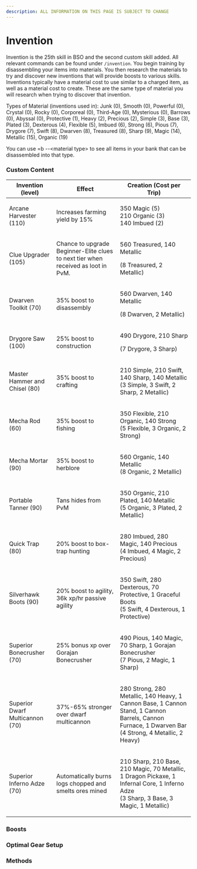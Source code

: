 ```yaml
---
description: ALL INFORMATION ON THIS PAGE IS SUBJECT TO CHANGE
---
```


# Invention

Invention is the 25th skill in BSO and the second custom skill added. All relevant commands can be found under `/invention`. You begin training by disassembling your items into materials. You then research the materials to try and discover new inventions that will provide boosts to various skills. Inventions typically have a material cost to use similar to a charged item, as well as a material cost to create. These are the same type of material you will research when trying to discover that invention.&#x20;

Types of Material (inventions used in): Junk (0), Smooth (0), Powerful (0), Crystal (0), Rocky (0), Corporeal (0), Third-Age (0), Mysterious (0), Barrows (0), Abyssal (0), Protective (1), Heavy (2), Precious (2), Simple (3), Base (3), Plated (3), Dexterous (4), Flexible (5), Imbued (6), Strong (6), Pious (7), Drygore (7), Swift (8), Dwarven (8), Treasured (8), Sharp (9), Magic (14), Metallic (15), Organic (19)

You can use =b --\<material type> to see all items in your bank that can be disassembled into that type.&#x20;

### Custom Content

| Invention (level)               | Effect                                                                            | Creation (Cost per Trip)                                                                                                                                      |
| ------------------------------- | --------------------------------------------------------------------------------- | ------------------------------------------------------------------------------------------------------------------------------------------------------------- |
| Arcane Harvester (110)          | Increases farming yield by 15%                                                    | <p>350 Magic (5)<br>210 Organic (3)<br>140 Imbued (2)</p>                                                                                                     |
| Clue Upgrader (105)             | Chance to upgrade Beginner-Elite clues to next tier when received as loot in PvM. | <p>560 Treasured, 140 Metallic</p><p>(8 Treasured, 2 Metallic)</p>                                                                                            |
| Dwarven Toolkit (70)            | 35% boost to disassembly                                                          | <p>560 Dwarven, 140 Metallic</p><p>(8 Dwarven, 2 Metallic)</p>                                                                                                |
| Drygore Saw (100)               | 25% boost to construction                                                         | <p>490 Drygore, 210 Sharp</p><p>(7 Drygore, 3 Sharp)</p>                                                                                                      |
| Master Hammer and Chisel (80)   | 35% boost to crafting                                                             | <p>210 Simple, 210 Swift, 140 Sharp, 140 Metallic<br>(3 Simple, 3 Swift, 2 Sharp, 2 Metallic)</p>                                                             |
| Mecha Rod (60)                  | 35% boost to fishing                                                              | <p>350 Flexible, 210 Organic, 140 Strong<br>(5 Flexible, 3 Organic, 2 Strong)</p>                                                                             |
| Mecha Mortar (90)               | 35% boost to herblore                                                             | <p>560 Organic, 140 Metallic<br>(8 Organic, 2 Metallic)</p>                                                                                                   |
| Portable Tanner (90)            | Tans hides from PvM                                                               | <p>350 Organic, 210 Plated, 140 Metallic<br>(5 Organic, 3 Plated, 2 Metallic)</p>                                                                             |
| Quick Trap (80)                 | 20% boost to box-trap hunting                                                     | <p>280 Imbued, 280 Magic, 140 Precious<br>(4 Imbued, 4 Magic, 2 Precious)</p>                                                                                 |
| Silverhawk Boots (90)           | 20% boost to agility, 36k xp/hr passive agility                                   | <p>350 Swift, 280 Dexterous, 70 Protective, 1 Graceful Boots<br>(5 Swift, 4 Dexterous, 1 Protective)<br></p>                                                  |
| Superior Bonecrusher (70)       | 25% bonus xp over Gorajan Bonecrusher                                             | <p>490 Pious, 140 Magic, 70 Sharp, 1 Gorajan Bonecrusher<br>(7 Pious, 2 Magic, 1 Sharp)</p>                                                                   |
| Superior Dwarf Multicannon (70) | 37%-65% stronger over dwarf multicannon                                           | <p>280 Strong, 280 Metallic, 140 Heavy, 1 Cannon Base, 1 Cannon Stand, 1 Cannon Barrels, Cannon Furnace, 1 Dwarven Bar<br>(4 Strong, 4 Metallic, 2 Heavy)</p> |
| Superior Inferno Adze (70)      | Automatically burns logs chopped and smelts ores mined                            | <p>210 Sharp, 210 Base, 210 Magic, 70 Metallic, 1 Dragon Pickaxe, 1 Infernal Core, 1 Inferno Adze<br>(3 Sharp, 3 Base, 3 Magic, 1 Metallic)</p>               |

### Boosts

### Optimal Gear Setup

### Methods



